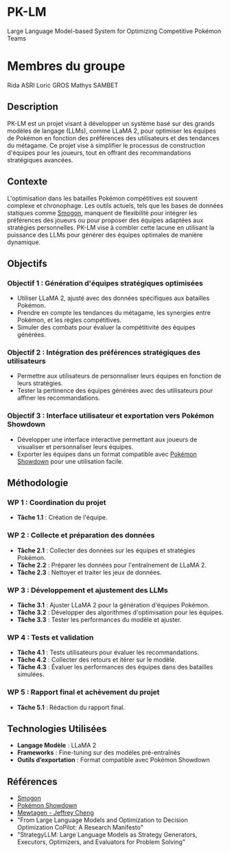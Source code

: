 # PK-LM
Large Language Model-based System for Optimizing Competitive Pokémon Teams

# Membres du groupe

Rida ASRI
Loric GROS
Mathys SAMBET

## Description
PK-LM est un projet visant à développer un système basé sur des grands modèles de langage (LLMs), comme LLaMA 2, pour optimiser les équipes de Pokémon en fonction des préférences des utilisateurs et des tendances du métagame. Ce projet vise à simplifier le processus de construction d'équipes pour les joueurs, tout en offrant des recommandations stratégiques avancées.

## Contexte
L'optimisation dans les batailles Pokémon compétitives est souvent complexe et chronophage. Les outils actuels, tels que les bases de données statiques comme [Smogon](https://www.smogon.com), manquent de flexibilité pour intégrer les préférences des joueurs ou pour proposer des équipes adaptées aux stratégies personnelles. PK-LM vise à combler cette lacune en utilisant la puissance des LLMs pour générer des équipes optimales de manière dynamique.

## Objectifs

### Objectif 1 : Génération d'équipes stratégiques optimisées
- Utiliser LLaMA 2, ajusté avec des données spécifiques aux batailles Pokémon.
- Prendre en compte les tendances du métagame, les synergies entre Pokémon, et les règles compétitives.
- Simuler des combats pour évaluer la compétitivité des équipes générées.

### Objectif 2 : Intégration des préférences stratégiques des utilisateurs
- Permettre aux utilisateurs de personnaliser leurs équipes en fonction de leurs stratégies.
- Tester la pertinence des équipes générées avec des utilisateurs pour affiner les recommandations.

### Objectif 3 : Interface utilisateur et exportation vers Pokémon Showdown
- Développer une interface interactive permettant aux joueurs de visualiser et personnaliser leurs équipes.
- Exporter les équipes dans un format compatible avec [Pokémon Showdown](https://pokemonshowdown.com) pour une utilisation facile.

## Méthodologie

### WP 1 : Coordination du projet
- **Tâche 1.1** : Création de l'équipe.

### WP 2 : Collecte et préparation des données
- **Tâche 2.1** : Collecter des données sur les équipes et stratégies Pokémon.
- **Tâche 2.2** : Préparer les données pour l'entraînement de LLaMA 2.
- **Tâche 2.3** : Nettoyer et traiter les jeux de données.

### WP 3 : Développement et ajustement des LLMs
- **Tâche 3.1** : Ajuster LLaMA 2 pour la génération d'équipes Pokémon.
- **Tâche 3.2** : Développer des algorithmes d'optimisation pour les équipes.
- **Tâche 3.3** : Tester les performances du modèle et ajuster.

### WP 4 : Tests et validation
- **Tâche 4.1** : Tests utilisateurs pour évaluer les recommandations.
- **Tâche 4.2** : Collecter des retours et itérer sur le modèle.
- **Tâche 4.3** : Évaluer les performances des équipes dans des batailles simulées.

### WP 5 : Rapport final et achèvement du projet
- **Tâche 5.1** : Rédaction du rapport final.

## Technologies Utilisées
- **Langage Modèle** : LLaMA 2
- **Frameworks** : Fine-tuning sur des modèles pré-entraînés
- **Outils d’exportation** : Format compatible avec Pokémon Showdown

## Références
- [Smogon](https://www.smogon.com)
- [Pokémon Showdown](https://pokemonshowdown.com)
- [Mewtagen - Jeffrey Cheng](https://github.com/jeffreyscheng/Mewtagen)
- "From Large Language Models and Optimization to Decision Optimization CoPilot: A Research Manifesto"
- "StrategyLLM: Large Language Models as Strategy Generators, Executors, Optimizers, and Evaluators for Problem Solving"



